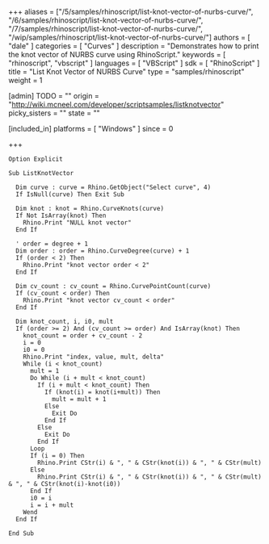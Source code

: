 +++
aliases = ["/5/samples/rhinoscript/list-knot-vector-of-nurbs-curve/", "/6/samples/rhinoscript/list-knot-vector-of-nurbs-curve/", "/7/samples/rhinoscript/list-knot-vector-of-nurbs-curve/", "/wip/samples/rhinoscript/list-knot-vector-of-nurbs-curve/"]
authors = [ "dale" ]
categories = [ "Curves" ]
description = "Demonstrates how to print the knot vector of NURBS curve using RhinoScript."
keywords = [ "rhinoscript", "vbscript" ]
languages = [ "VBScript" ]
sdk = [ "RhinoScript" ]
title = "List Knot Vector of NURBS Curve"
type = "samples/rhinoscript"
weight = 1

[admin]
TODO = ""
origin = "http://wiki.mcneel.com/developer/scriptsamples/listknotvector"
picky_sisters = ""
state = ""

[included_in]
platforms = [ "Windows" ]
since = 0

+++

```vbnet
Option Explicit

Sub ListKnotVector

  Dim curve : curve = Rhino.GetObject("Select curve", 4)
  If IsNull(curve) Then Exit Sub

  Dim knot : knot = Rhino.CurveKnots(curve)
  If Not IsArray(knot) Then
    Rhino.Print "NULL knot vector"
  End If

  ' order = degree + 1
  Dim order : order = Rhino.CurveDegree(curve) + 1
  If (order < 2) Then
    Rhino.Print "knot vector order < 2"
  End If

  Dim cv_count : cv_count = Rhino.CurvePointCount(curve)
  If (cv_count < order) Then
    Rhino.Print "knot vector cv_count < order"
  End If

  Dim knot_count, i, i0, mult
  If (order >= 2) And (cv_count >= order) And IsArray(knot) Then
    knot_count = order + cv_count - 2
    i = 0
    i0 = 0
    Rhino.Print "index, value, mult, delta"
    While (i < knot_count)
      mult = 1
      Do While (i + mult < knot_count)
        If (i + mult < knot_count) Then
          If (knot(i) = knot(i+mult)) Then
            mult = mult + 1
          Else
            Exit Do
          End If
        Else
          Exit Do
        End If
      Loop
      If (i = 0) Then
        Rhino.Print CStr(i) & ", " & CStr(knot(i)) & ", " & CStr(mult)
      Else
        Rhino.Print CStr(i) & ", " & CStr(knot(i)) & ", " & CStr(mult) & ", " & CStr(knot(i)-knot(i0))
      End If
      i0 = i
      i = i + mult
    Wend
  End If

End Sub
```
